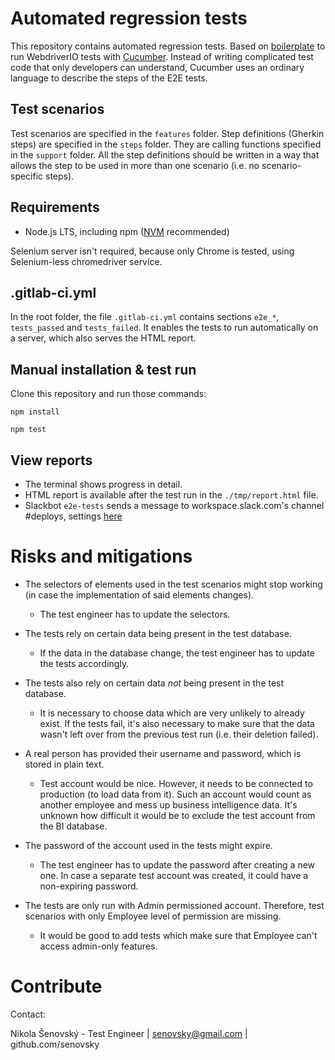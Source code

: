 # Automated regression tests

This repository contains automated regression tests. Based on [boilerplate](https://github.com/webdriverio/cucumber-boilerplate) to run WebdriverIO tests with [Cucumber](https://cucumber.io/). Instead of writing complicated test code that only developers can understand, Cucumber uses an ordinary language to describe the steps of the E2E tests.

## Test scenarios

Test scenarios are specified in the `features` folder.
Step definitions (Gherkin steps) are specified in the `steps` folder. They are calling functions specified in the `support` folder.
All the step definitions should be written in a way that allows the step to be used in more than one scenario (i.e. no scenario-specific steps).

## Requirements

- Node.js LTS, including npm ([NVM](https://github.com/coreybutler/nvm-windows) recommended)

Selenium server isn't required, because only Chrome is tested, using Selenium-less chromedriver service.

## .gitlab-ci.yml

In the root folder, the file `.gitlab-ci.yml` contains sections `e2e_*`, `tests_passed` and `tests_failed`. It enables the tests to run automatically on a server, which also serves the HTML report.

## Manual installation & test run

Clone this repository and run those commands:

```
npm install
```

```
npm test
```

## View reports

- The terminal shows progress in detail.
- HTML report is available after the test run in the `./tmp/report.html` file.
- Slackbot `e2e-tests` sends a message to workspace.slack.com's channel #deploys, settings [here](https://workspace.slack.com/services/123456789012)

# Risks and mitigations

- The selectors of elements used in the test scenarios might stop working (in case the implementation of said elements changes).
    - The test engineer has to update the selectors.

- The tests rely on certain data being present in the test database.
    - If the data in the database change, the test engineer has to update the tests accordingly.

- The tests also rely on certain data *not* being present in the test database.
    - It is necessary to choose data which are very unlikely to already exist. If the tests fail, it's also necessary to make sure that the data wasn't left over from the previous test run (i.e. their deletion failed).

- A real person has provided their username and password, which is stored in plain text.
    - Test account would be nice. However, it needs to be connected to production (to load data from it). Such an account would count as another employee and mess up business intelligence data. It's unknown how difficult it would be to exclude the test account from the BI database.

- The password of the account used in the tests might expire.
    - The test engineer has to update the password after creating a new one. In case a separate test account was created, it could have a non-expiring password.

- The tests are only run with Admin permissioned account. Therefore, test scenarios with only Employee level of permission are missing.
    - It would be good to add tests which make sure that Employee can't access admin-only features.

# Contribute
Contact:

Nikola Šenovský - Test Engineer | senovsky@gmail.com | github.com/senovsky
